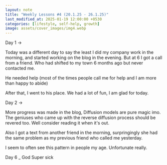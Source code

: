 ```yaml
---
layout: note
title: "Weekly Lessons #4 (20.1.25 - 26.1.25)"
last_modified_at: 2025-01-19 12:00:00 +0530
categories: [lifestyle, self-help, growth]
image: assets/cover_images/img4.webp
---
```




Day 1 ->

Today was a different day to say the least I did my company work in the morning, and started working on the blog in the evening. But at 6 I got a call from a friend. Who had shifted to my town 6 months ago but never contacted me. 

He needed help (most of the times people call me for help and I am more than happy to abide)

After that, I went to his place. We had a lot of fun, I am glad for today. 

Day 2 ->

More progress was made in the blog, Diffusion models are pure magic imo. The geniuses who came up with the reverse diffusion process should be revered too. 
Well consider reading it when it's out. 

Also I got a text from another friend in the morning, surpringingly she had the same problem as my previous friend who called me yesterday. 

I seem to often see this pattern in people my age. Unfortunate really. 

Day 6
_ God Super sick 